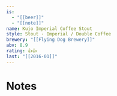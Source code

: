 ```yaml
---
is:
  - "[[beer]]"
  - "[[note]]"
name: Kujo Imperial Coffee Stout
style: Stout - Imperial / Double Coffee
brewery: "[[Flying Dog Brewery]]"
abv: 8.9
rating: 👍👍
last: "[[2016-01]]"
---
```

# Notes

